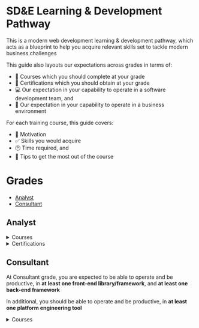# SD&E Learning & Development Pathway

This is a modern web development learning & development pathway, which acts as a blueprint to help you acquire relevant skills set to tackle modern business challenges

This guide also layouts our expectations across grades in terms of:

- :bookmark: Courses which you should complete at your grade
- :blue_book: Certifications which you should obtain at your grade
- :computer: Our expectation in your capability to operate in a software development team, and
- :necktie: Our expectation in your capability to operate in a business environment

For each training course, this guide covers:

- :muscle: Motivation
- :white_check_mark: Skills you would acquire
- :clock1: Time required, and
- :pushpin: Tips to get the most out of the course

# Grades

- [Analyst](#Analyst)
- [Consultant](#Consultant)

## Analyst

<details><summary>Courses</summary>
<p>

### [Full-stack Web Development Bootcamp](https://www.udemy.com/course/the-complete-web-development-bootcamp/)

![full-stack-web-dev](images/full-stack-web-dev.jpeg)

Enjoyment: :heart_eyes: :heart_eyes: :heart_eyes: :heart_eyes: :heart_eyes:

#### Motivation

Full-stack web development skills are alwasy in high demand. This course acts as a baseline bootcamp training, especially for those who come from a non-technical background, to ensure you possess the right skills in order to be operational, and productive in a software development team

#### Skills

Upon completion of this course, you would acquire the following skills:

- :art: Front-end web development with HTML5, CSS, Javascript, React, UX/UI degisn
- :1234: Back-end server-side programming with Node.JS
- :triangular_ruler: Developers tools such as Git version control

#### Time Required

- Two months of part-time effort assuming one hour of input on weekdays, and at least two hours of input on weekends

#### Tips

- Do follow Angela's exercises throughout the courses
- Start creating your technical learning notes. I personally recommend [Evernote](https://evernote.com/)

### [Java Masterclass](https://www.udemy.com/course/java-the-complete-java-developer-course/)

![tim-java](images/tim-java.jpeg)

Enjoyment: :confused: :unamused: :expressionless: :expressionless:

#### Motivation

Java programming skills are always in high demand amongst large enterprise. Accoring to the 2020 Stack Overflow developer survey [here](https://insights.stackoverflow.com/survey/2020#technology-programming-scripting-and-markup-languages-all-respondents), Java is one of the top three most popular programming languages

#### Skills

Upon completion of this course, you would acquire the following skills:

- :loop: Programming in Java syntax - variables, flow control, operator, loop
- :computer: Object oriented programming in java

#### Time Required

- Six weeks of part-time effort assuming one hour of input on weekdays, and at least two hours of input on weekends

#### Tips

- Complete the first fourteen hours of the course as they provide the most revelent content to help you be productive in Java :key:
- You may find Tim's teaching style repetitive :unamused: I suggest a note taking approach for this course instead following along everything
- Once you understand the Java syntax, put your skills in practice by reaching at least Kyu 6 on [Codewars](https://www.codewars.com/)
- I recommend to also complete training in Java Spring to enable you to create web applications in Java

</p>
</details>
<details><summary>Certifications</summary>
<p>

### [AWS Certified Cloud Practitioner](https://www.udemy.com/course/aws-certified-cloud-practitioner-practice-exams-c/)

![aws-ccp](images/aws2-ccp.png)

Enjoyment: :thumbsup: :thumbsup: :thumbsup: :thumbsup:

#### Motivation

The world :earth_americas: runs on cloud :cloud: By becoming an AWS Certified Cloud Practitioner it makes you relevant in a client coversation, and increaes your chance of landing a technical client engagement role

#### Prepration and Registration

Please follow the Alliance AWS 101 course on how to prepare, and register for the AWS Certified Cloud Practitioner certification

#### Tips

- I recommend to complete the Udemy AWS CCP prepreation questions [here](https://www.udemy.com/course/aws-certified-cloud-practitioner-practice-exams-c/). If you can score over 90% across the question sets, you are good to go
- I also recommend to study for the AWS Certified Solutions Architect – Associate certification, then take the AWS CCP examination followed by the AWS CSAA examination as the AWS CSAA content overlaps AWS CCP

</p>
</details>

## Consultant

At Consultant grade, you are expected to be able to operate and be productive, in **at least one front-end library/framework**, and **at least one back-end framework**

In additional, you should be able to operate and be productive, in **at least one platform engineering tool**

<details><summary>Courses</summary>
<p>

### [Node.JS](https://www.udemy.com/course/the-complete-nodejs-developer-course-2/)

![nodejs](images/nodejs.jpeg)

Enjoyment: :thumbsup: :thumbsup: :thumbsup: :thumbsup: :thumbsup:

#### Motivation

Node.JS is one of the commonly used server-side programming tools according to the 2020 Stack Overflow developer survey [here](https://insights.stackoverflow.com/survey/2020#technology-other-frameworks-libraries-and-tools-all-respondents3). It is also commonly used to write AWS serverless Lambda functions

#### Skills

Upon completion of this course, you would acquire the following skills:

- :white_check_mark: Modern ES6 Javascript syntax
- :1234: Server-side programming in Node.JS
- :muscle: Unit testing in Node.JS

#### Time Required

- Two months of part-time effort assuming one hour of input on weekdays, and at least two hours of input on weekends

#### Tips

- Do follow Andrew's exercises throughout the courses
- Start creating your technical learning notes. I personally recommend [Evernote](https://evernote.com/)
- Put your skills in practice by contributing to the MERN stack open source project [here](https://github.com/deloitte-uk-systems-engineering/mern-ld-approval-app)

### [React](https://www.udemy.com/course/react-2nd-edition/)

![react](images/react.jpeg)

Enjoyment: :thumbsup: :thumbsup: :thumbsup: :thumbsup: :thumbsup:

#### Motivation

React is one of the commonly used front-end web development libraries according to the 2020 Stack Overflow developer survey [here](https://insights.stackoverflow.com/survey/2020#technology-web-frameworks-all-respondents2). React skills is in high demand

#### Skills

Upon completion of this course, you would acquire the following skills:

- :key: Key principals of the React library. How to think in React components
- :muscle: Redux as a state management tool

#### Time Required

- Two months of part-time effort assuming one hour of input on weekdays, and at least two hours of input on weekends

#### Tips

- Do follow Andrew's exercises throughout the courses. You may fast-forward content on styling as it is not the key objective of the course
- Start creating your technical learning notes. I personally recommend [Evernote](https://evernote.com/)
- Put your skills in practice by contributing to the MERN stack open source project [here](https://github.com/deloitte-uk-systems-engineering/mern-ld-approval-app)

## Contributing

Pull requests are welcome. For major changes, please open an issue first to discuss what you would like to change.

## License

[MIT](https://choosealicense.com/licenses/mit/)
